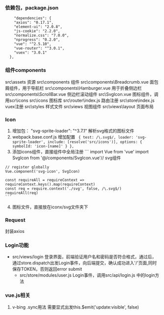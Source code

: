 ### 依赖包，package.json
```
    "dependencies": {
    "axios": "0.17.1",
    "element-ui": "2.0.8",
    "js-cookie": "2.2.0",
    "normalize.css": "7.0.0",
    "nprogress": "0.2.0",
    "vue": "^2.5.10",
    "vue-router": "^3.0.1",
    "vuex": "3.0.1"
  },
```

### 组件components
  src\assets 资源
  src\components 组件
  src\components\Breadcrumb.vue 面包屑组件，用于导航栏
  src\components\Hamburger.vue 用于折叠侧边栏
  src\components\ScrollBar.vue 侧边栏滚动组件
  src\SvgIcon.vue 图标组件，调用scr\icons
  src\icons 图标库
  src\router\index.js 路由注册
  src\store\index.js vuex注册
  src\styles 样式文件
  src\views 视图组件
  src\views\layout 页面布局

### Icon
  1. 增加包： "svg-sprite-loader": "^3.7.1" 解析svg格式的图标文件
  2. webpack.base.conf.js 增加配置 `
        {
        test: /\.svg$/,
        loader: 'svg-sprite-loader',
        include: [resolve('src/icons')],
        options: {
          symbolId: 'icon-[name]'
        }
      },`
  3. 添加icons组件，直接组件中全局注册
    ```
    import Vue from 'vue'
    import SvgIcon from '@/components/SvgIcon.vue'// svg组件

    // register globally
    Vue.component('svg-icon', SvgIcon)

    const requireAll = requireContext => requireContext.keys().map(requireContext)
    const req = require.context('./svg', false, /\.svg$/)
    requireAll(req)
    ```
  4. 图标文件，直接放在iconx/svg文件夹下

### Request
  封装axios

### Login功能
* src/views/login 登录界面，前端验证用户名和密码是否符合格式，通过后，通过store.dispatch出发Login事件，向后端提交，确认成功进入'/'页面,同时保存TOKEN，否则返回error submit
  * src/store/modules/user.js Login事件，调用src/api/login.js 中的login方法

### vue.js相关
1. v-bing .sync用法
  需要显式出发this.$emit('update:visible', false)